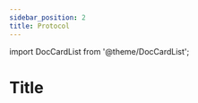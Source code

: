 ```yaml
---
sidebar_position: 2
title: Protocol
---
```


import DocCardList from '@theme/DocCardList';

# Title <!-- <span class="no-gradient">🟠</span> -->

<DocCardList />
